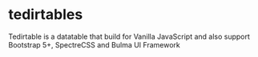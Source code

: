 # tedirtables
Tedirtable is a datatable that build for Vanilla JavaScript and also support Bootstrap 5+, SpectreCSS and Bulma UI Framework
